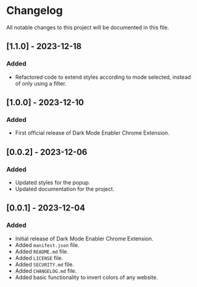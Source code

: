 # Changelog

All notable changes to this project will be documented in this file.

## [1.1.0] - 2023-12-18

### Added

- Refactored code to extend styles according to mode selected, instead of only using a filter.

## [1.0.0] - 2023-12-10

### Added

- First official release of Dark Mode Enabler Chrome Extension.

## [0.0.2] - 2023-12-06

### Added

- Updated styles for the popup.
- Updated documentation for the project.

## [0.0.1] - 2023-12-04

### Added

- Initial release of Dark Mode Enabler Chrome Extension.
- Added `manifest.json` file.
- Added `README.md` file.
- Added `LICENSE` file.
- Added `SECURITY.md` file.
- Added `CHANGELOG.md` file.
- Added basic functionality to invert colors of any website.
